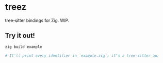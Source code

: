 # treez

tree-sitter bindings for Zig. WIP.

## Try it out!

```bash
zig build example

# It'll print every identifier in `example.zig`; it's a tree-sitter quine of sorts :P
```
